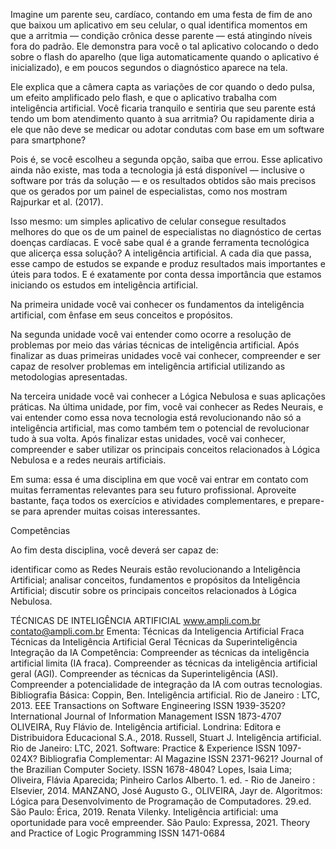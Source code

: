 Imagine um parente seu, cardíaco, contando em uma festa de fim de ano que baixou um aplicativo em seu celular, o qual identifica momentos em que a arritmia — condição crônica desse parente — está atingindo níveis fora do padrão. Ele demonstra para você o tal aplicativo colocando o dedo sobre o flash do aparelho (que liga automaticamente quando o aplicativo é inicializado), e em poucos segundos o diagnóstico aparece na tela. 

Ele explica que a câmera capta as variações de cor quando o dedo pulsa, um efeito amplificado pelo flash, e que o aplicativo trabalha com inteligência artificial. Você ficaria tranquilo e sentiria que seu parente está tendo um bom atendimento quanto à sua arritmia? Ou rapidamente diria a ele que não deve se medicar ou adotar condutas com base em um software para smartphone? 

Pois é, se você escolheu a segunda opção, saiba que errou. Esse aplicativo ainda não existe, mas toda a tecnologia já está disponível — inclusive o software por trás da solução — e os resultados obtidos são mais precisos que os gerados por um painel de especialistas, como nos mostram Rajpurkar et al. (2017). 

Isso mesmo: um simples aplicativo de celular consegue resultados melhores do que os de um painel de especialistas no diagnóstico de certas doenças cardíacas. E você sabe qual é a grande ferramenta tecnológica que alicerça essa solução? A inteligência artificial. A cada dia que passa, esse campo de estudos se expande e produz resultados mais importantes e úteis para todos. E é exatamente por conta dessa importância que estamos iniciando os estudos em inteligência artificial.

Na primeira unidade você vai conhecer os fundamentos da inteligência artificial, com ênfase em seus conceitos e propósitos.

Na segunda unidade você vai entender como ocorre a resolução de problemas por meio das várias técnicas de inteligência artificial. Após finalizar as duas primeiras unidades você vai conhecer, compreender e ser capaz de resolver problemas em inteligência artificial utilizando as metodologias apresentadas.

Na terceira unidade você vai conhecer a Lógica Nebulosa e suas aplicações práticas. Na última unidade, por fim, você vai conhecer as Redes Neurais, e vai entender como essa nova tecnologia está revolucionando não só a inteligência artificial, mas como também tem o potencial de revolucionar tudo à sua volta. Após finalizar estas unidades, você vai conhecer, compreender e saber utilizar os principais conceitos relacionados à Lógica Nebulosa e a redes neurais artificiais.

Em suma: essa é uma disciplina em que você vai entrar em contato com muitas ferramentas relevantes para seu futuro profissional. Aproveite bastante, faça todos os exercícios e atividades complementares, e prepare-se para aprender muitas coisas interessantes.

Competências

Ao fim desta disciplina, você deverá ser capaz de:

identificar como as Redes Neurais estão revolucionando a Inteligência Artificial;
analisar conceitos, fundamentos e propósitos da Inteligência Artificial;
discutir sobre os principais conceitos relacionados à Lógica Nebulosa.

TÉCNICAS DE INTELIGÊNCIA ARTIFICIAL
 www.ampli.com.br
 contato@ampli.com.br
Ementa:
Técnicas da Inteligencia Artificial Fraca
Técnicas da Inteligência Artificial Geral
Técnicas da Superinteligência
Integração da IA
Competência:
Compreender as técnicas da inteligência artificial limita (IA fraca).
Compreender as técnicas da inteligência artificial geral (AGI).
Compreender as técnicas da Superinteligência (ASI).
Compreender a potencialidade de integração da IA com outras tecnologias.
Bibliografia Básica:
Coppin, Ben. Inteligência artificial. Rio de Janeiro : LTC, 2013.
EEE Transactions on Software Engineering ISSN 1939-3520?
International Journal of Information Management ISSN 1873-4707
OLIVEIRA, Ruy Flávio de. Inteligência artificial. Londrina: Editora e Distribuidora 
Educacional S.A., 2018.
Russell, Stuart J. Inteligência artificial. Rio de Janeiro: LTC, 2021.
Software: Practice & Experience ISSN 1097-024X?
Bibliografia Complementar:
AI Magazine ISSN 2371-9621?
Journal of the Brazilian Computer Society. ISSN 1678-4804?
Lopes, Isaia Lima; Oliveira, Flávia Aparecida; Pinheiro Carlos Alberto. 1. ed. - Rio de 
Janeiro : Elsevier, 2014.
MANZANO, José Augusto G., OLIVEIRA, Jayr de. Algoritmos: Lógica para 
Desenvolvimento de Programação de Computadores. 29.ed. São Paulo: Érica, 2019.
Renata Vilenky. Inteligência artificial: uma oportunidade para você empreender. São 
Paulo: Expressa, 2021.
Theory and Practice of Logic Programming ISSN 1471-0684
